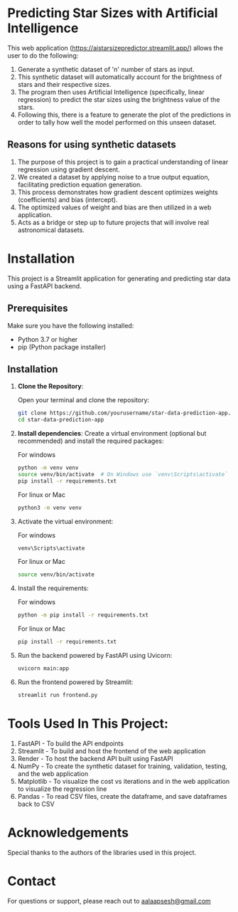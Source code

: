 # Predicting Star Sizes with Artificial Intelligence

This web application (https://aistarsizepredictor.streamlit.app/) allows the user to do the following:
1. Generate a synthetic dataset of 'n' number of stars as input.
2. This synthetic dataset will automatically account for the brightness of stars and their respective sizes.
3. The program then uses Artificial Intelligence (specifically, linear regression) to predict the star sizes using the brightness value of the stars.
4. Following this, there is a feature to generate the plot of the predictions in order to tally how well the model performed on this unseen dataset.

## Reasons for using synthetic datasets
1. The purpose of this project is to gain a practical understanding of linear regression using gradient descent.
2. We created a dataset by applying noise to a true output equation, facilitating prediction equation generation.
3. This process demonstrates how gradient descent optimizes weights (coefficients) and bias (intercept).
4. The optimized values of weight and bias are then utilized in a web application.
5. Acts as a bridge or step up to future projects that will involve real astronomical datasets.


# Installation

This project is a Streamlit application for generating and predicting star data using a FastAPI backend.

## Prerequisites

Make sure you have the following installed:

- Python 3.7 or higher
- pip (Python package installer)

## Installation

1. **Clone the Repository**:

   Open your terminal and clone the repository:

   ```bash
   git clone https://github.com/yourusername/star-data-prediction-app.git
   cd star-data-prediction-app

2. **Install dependencies**:
   Create a virtual environment (optional but recommended) and install the required packages:

    For windows

   ```bash
   python -m venv venv
   source venv/bin/activate  # On Windows use `venv\Scripts\activate`
   pip install -r requirements.txt
   ```
    For linux or Mac
   ```bash
   python3 -m venv venv
   ```

3. Activate the virtual environment:
   
   For windows
   ```bash
   venv\Scripts\activate
   ```
   For linux or Mac
   ```bash
   source venv/bin/activate
   ```
   
5. Install the requirements:
   
   For windows
   ```bash
   python -m pip install -r requirements.txt
   ```
   For linux or Mac
   ```bash
   pip install -r requirements.txt
   ```
   
7. Run the backend powered by FastAPI using Uvicorn:
   ```bash
   uvicorn main:app
   ```

8. Run the frontend powered by Streamlit:
   ```bash
   streamlit run frontend.py
   ```



# Tools Used In This Project:
1. FastAPI - To build the API endpoints
2. Streamlit - To build and host the frontend of the web application
3. Render - To host the backend API built using FastAPI
4. NumPy - To create the synthetic dataset for training, validation, testing, and the web application
5. Matplotlib - To visualize the cost vs iterations and in the web application to visualize the regression line
6. Pandas - To read CSV files, create the dataframe, and save dataframes back to CSV

# Acknowledgements
Special thanks to the authors of the libraries used in this project.

# Contact
For questions or support, please reach out to aalaapsesh@gmail.com



   



